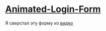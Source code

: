 # [Animated-Login-Form](https://avaz-ohunov.github.io/Animated-Login-Form/)
Я сверстал эту форму из [видео](https://www.youtube.com/watch?v=rWQeqH526KA&pp=ygUcYW5pbWF0ZWQgbG9naW4gZm9ybSBodG1sIGNzcw%3D%3D)
